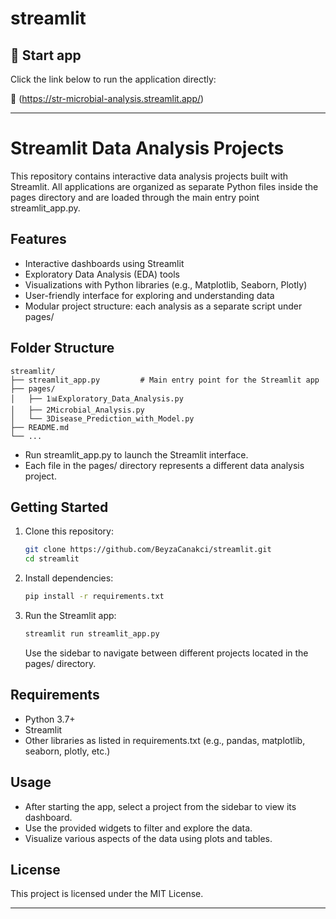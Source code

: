 # streamlit

## 🚀 Start app

Click the link below to run the application directly:


🔗 (https://str-microbial-analysis.streamlit.app/) 


---

# Streamlit Data Analysis Projects

This repository contains interactive data analysis projects built with Streamlit. All applications are organized as separate Python files inside the pages directory and are loaded through the main entry point streamlit_app.py.

## Features

- Interactive dashboards using Streamlit  
- Exploratory Data Analysis (EDA) tools  
- Visualizations with Python libraries (e.g., Matplotlib, Seaborn, Plotly)  
- User-friendly interface for exploring and understanding data  
- Modular project structure: each analysis as a separate script under pages/

## Folder Structure

```
streamlit/
├── streamlit_app.py         # Main entry point for the Streamlit app
├── pages/
│   ├── 1📊Exploratory_Data_Analysis.py
│   ├── 2Microbial_Analysis.py
│   └── 3Disease_Prediction_with_Model.py
├── README.md
└── ...
```

- Run streamlit_app.py to launch the Streamlit interface.
- Each file in the pages/ directory represents a different data analysis project.

## Getting Started

1. Clone this repository:
   ```bash
   git clone https://github.com/BeyzaCanakci/streamlit.git
   cd streamlit
   ```

2. Install dependencies:
   ```bash
   pip install -r requirements.txt
   ```

3. Run the Streamlit app:
   ```bash
   streamlit run streamlit_app.py
   ```
   Use the sidebar to navigate between different projects located in the pages/ directory.

## Requirements

- Python 3.7+
- Streamlit
- Other libraries as listed in requirements.txt (e.g., pandas, matplotlib, seaborn, plotly, etc.)

## Usage

- After starting the app, select a project from the sidebar to view its dashboard.
- Use the provided widgets to filter and explore the data.
- Visualize various aspects of the data using plots and tables.

## License

This project is licensed under the MIT License.

---

